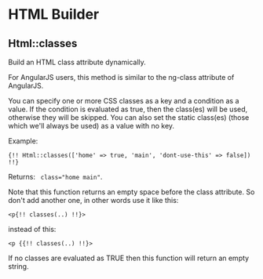 # HTML Builder

## Html::classes

Build an HTML class attribute dynamically.

For AngularJS users, this method is similar to the ng-class attribute of AngularJS.

You can specify one or more CSS classes as a key and a condition as a value. If the condition is evaluated as true, then the class(es) will be used, otherwise they will be skipped. You can also set the static class(es) (those which we'll always be used) as a value with no key.

Example:

`{!! Html::classes(['home' => true, 'main', 'dont-use-this' => false]) !!}`

Returns: ` class="home main"`.

Note that this function returns an empty space before the class attribute. So don't add another one, in other words use it like this:

`<p{!! classes(..) !!}>`

instead of this:

`<p {{!! classes(..) !!}>`

If no classes are evaluated as TRUE then this function will return an empty string.